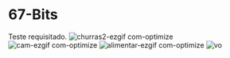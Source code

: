 # 67-Bits
Teste requisitado.
![churras2-ezgif com-optimize](https://github.com/user-attachments/assets/475c5cac-ccd5-4ebd-99f6-3f7e6dba17b1)
![cam-ezgif com-optimize](https://github.com/user-attachments/assets/69962adc-bd99-43bf-9187-8f70f7a16a2c)
![alimentar-ezgif com-optimize](https://github.com/user-attachments/assets/b736626c-996c-4341-af87-21a9b34571ad)
![vo](https://github.com/user-attachments/assets/cbc49905-d1d5-4718-b898-b3610efd93c9)
